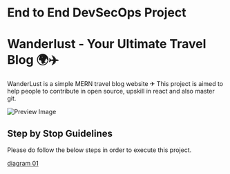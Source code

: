 # End to End DevSecOps Project 

# Wanderlust - Your Ultimate Travel Blog 🌍✈️


WanderLust is a simple MERN travel blog website ✈ This project is aimed to help people to contribute in open source, upskill in react and also master git.

![Preview Image](https://github.com/krishnaacharyaa/wanderlust/assets/116620586/17ba9da6-225f-481d-87c0-5d5a010a9538)


## Step by Stop Guidelines 

Please do follow the below steps in order to execute this project.

[diagram 01](images/diagram.png)


